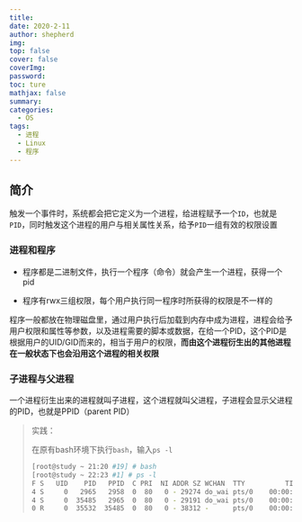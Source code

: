 ```yaml
---
title:
date: 2020-2-11
author: shepherd
img: 
top: false
cover: false
coverImg: 
password:
toc: ture
mathjax: false
summary: 
categories: 
  - OS
tags:
  - 进程
  - Linux
  - 程序
---
```


## 简介

触发一个事件时，系统都会把它定义为一个进程，给进程赋予一个`ID`，也就是`PID`，同时触发这个进程的用户与相关属性关系，给予`PID`一组有效的权限设置

### 进程和程序

- 程序都是二进制文件，执行一个程序（命令）就会产生一个进程，获得一个pid

- 程序有rwx三组权限，每个用户执行同一程序时所获得的权限是不一样的

程序一般都放在物理磁盘里，通过用户执行后加载到内存中成为进程，进程会给予用户权限和属性等参数，以及进程需要的脚本或数据，在给一个PID，这个PID是根据用户的UID/GID而来的，相当于用户的权限，**而由这个进程衍生出的其他进程在一般状态下也会沿用这个进程的相关权限**

### 子进程与父进程

一个进程衍生出来的进程就叫子进程，这个进程就叫父进程，子进程会显示父进程的PID，也就是PPID（parent PID）

> 实践：
>
> 在原有bash环境下执行`bash`，输入`ps -l`
>
> ```bash
> [root@study ~ 21:20 #19] # bash
> [root@study ~ 22:23 #1] # ps -l
> F S   UID    PID   PPID  C PRI  NI ADDR SZ WCHAN  TTY          TIME CMD
> 4 S     0   2965   2958  0  80   0 - 29274 do_wai pts/0    00:00:00 bash
> 4 S     0  35485   2965  0  80   0 - 29191 do_wai pts/0    00:00:00 bash
> 0 R     0  35532  35485  0  80   0 - 38312 -      pts/0    00:00:00 ps
> ```

